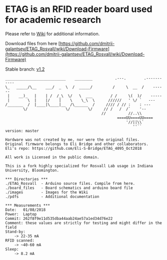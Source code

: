 # ETAG is an RFID reader board used for academic research

Please refer to [Wiki](https://github.com/dmitrii-galantsev/ETAG_Rosvall/wiki) for additional information.

Download files from here [https://github.com/dmitrii-galantsev/ETAG_Rosvall/wiki/Download-Firmware](https://github.com/dmitrii-galantsev/ETAG_Rosvall/wiki/Download-Firmware)

Stable branch: [v1.2](https://github.com/dmitrii-galantsev/ETAG_Rosvall/tree/v1.2)

```
___________________________    ________          .---.        .-----------
\_   _____/\__    ___/  _  \  /  _____/         /     \  __  /    ------
 |    __)_   |    | /  /_\  \/   \  ___        / /     \(  )/    -----
 |        \  |    |/    |    \    \_\  \      //////   ' \/ `   ---
/_______  /  |____|\____|__  /\______  /     //// / // :    : ---
        \/                 \/        \/     // /   /  /`    '--
                                           //          //..\\
                                                  ====UU====UU====
                                                      '//||\\`
                                                         ''``
version: master

Hardware was not created by me, nor were the original files.
Original firmware belongs to Eli Bridge and other collaborators.
Eli's repo: https://github.com/Eli-S-Bridge/ETAG_4095_Oct2018

All work is Licensed in the public domain.

This is a fork highly specialized for Rosvall Lab usage in Indiana University, Bloomington.

*** Directories ***
./ETAG_Rosvall	- Arduino source files. Compile from here.
./board_files	- Board schematics and arduino board file
./images		- Images for the Wiki
./pdfs			- Additional documentation

*** Measurements ***
Date: 	01/08/2018
Power:	Laptop
Commit: 262f8f9e11d535dba44aab24ae57a1ed34d76e22
Comment: these values are strictly for testing and might differ in the field
Stand-by:
	-> 22-35 mA
RFID scanned:
	-> ~40-60 mA
Sleep:
	-> 8.2 mA
```
